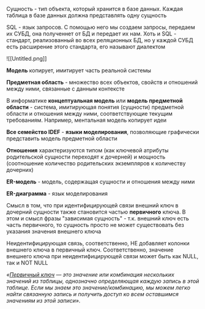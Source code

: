 Сущность - тип объекта, который хранится в базе данных. Каждая таблица в базе данных должна представлять одну сущность

SQL - язык запросов. С помощью него мы создаем запросы, передаем их СУБД, она полученнет от БД и передает их нам. Хоть и SQL - стандарт, реализованный во всех реляционных БД, но у каждой СУБД есть расширение этого стандарта, его называют диалектом

![[Untitled.png]]

**Модель** копирует, имитирует часть реальной системы

**Предметная область** - множество всех объектов, свойств и отношений между ними, связанные с данным контексте

В информатике **концептуальная модель** или **модель предметной области** - система, имитирующая понятия (сущности) предметной области и отношения между ними, соответствующие текущим требованиям. Например, ментальная модель копирует идеи

**Все семейство IDEF** - **языки моделирования**, позволяющие графически представить модель предметной области

**Отношения** характеризуются типом (как ключевой атрибуты родительской сущности переходят к дочерней) и мощность (соотношение количество родительских экземпляров к количеству дочерних)

**ER-модель** - модель, содержащая сущности и отношения между ними

**ER-диаграмма** - язык моделирования

Смысл в том, что при идентифицирующей связи внешний ключ в дочерний сущности также становится частью **первичного** ключа. В этом и смысл фразы "зависимая сущность" - т.к. внешний ключ есть часть первичного, то сущность просто не может существовать без указания значения внешнего ключа

Неидентифицирующая связь, соответственно, НЕ добавляет колонки внешнего ключа в первичный ключ. Соответственно, значение внешнего ключа при неидентифицирующей связи может быть как NULL, так и NOT NULL

  

_«_[_Первичный ключ_](https://www.sqlshack.com/learn-sql-primary-key/) _— это значение или комбинация нескольких значений из таблицы, однозначно определяющая каждую запись в этой таблице. Если мы знаем это значение/комбинацию, мы можем легко найти связанную запись и получить доступ ко всем оставшимся значениям из этой записи»._